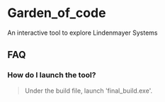 # Garden_of_code
An interactive tool to explore Lindenmayer Systems

## FAQ 

### How do I launch the tool? 

> Under the build file, launch 'final_build.exe'.

